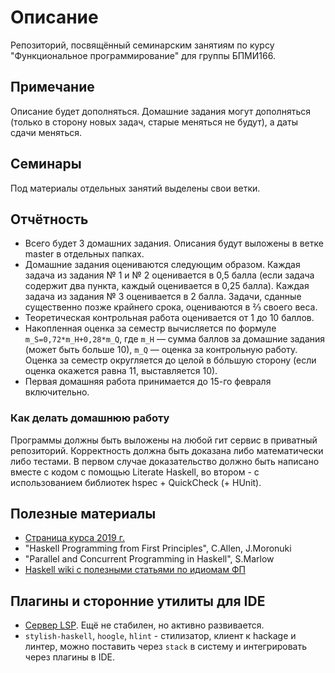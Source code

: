# Описание

 Репозиторий, посвящённый семинарским занятиям по курсу "Функциональное программирование" для группы БПМИ166.

## Примечание

 Описание будет дополняться. Домашние задания могут дополняться (только в сторону новых задач, старые меняться не будут), а даты сдачи меняться.

## Семинары

 Под материалы отдельных занятий выделены свои ветки.

## Отчётность
 
 * Всего будет 3 домашних задания. Описания будут выложены в ветке master в отдельных папках.
 * Домашние задания оцениваются следующим образом. Каждая задача из задания № 1 и № 2 оценивается в 0,5 балла (если задача содержит два пункта, каждый оценивается в 0,25 балла). Каждая задача из задания № 3 оценивается в 2 балла. Задачи, сданные существенно позже крайнего срока, оцениваются в ⅔ своего веса. 
 * Теоретическая контрольная работа оценивается от 1 до 10 баллов.
 * Накопленная оценка за семестр вычисляется по формуле `m_S=0,72*m_H+0,28*m_Q`, где `m_H` — сумма баллов за домашние задания (может быть больше 10), `m_Q` — оценка за контрольную работу. Оценка за семестр округляется до целой в бóльшую сторону (если оценка окажется равна 11, выставляется 10).
 * Первая домашняя работа принимается до 15-го февраля включительно.

### Как делать домашнюю работу
 
 Программы должны быть выложены на любой гит сервис в приватный репозиторий. Корректность должна быть доказана либо математически либо тестами. В первом случае доказательство должно быть написано вместе с кодом с помощью Literate Haskell, во втором - с использованием библиотек hspec + QuickCheck (+ HUnit). 

## Полезные материалы

 * [Страница курса 2019 г.](http://wiki.cs.hse.ru/Функциональное_программирование_2019)
 * "Haskell Programming from First Principles", C.Allen, J.Moronuki
 * "Parallel and Concurrent Programming in Haskell", S.Marlow
 * [Haskell wiki с полезными статьями по идиомам ФП](https://wiki.haskell.org/Haskell)

## Плагины и сторонние утилиты для IDE
 
 * [Сервер LSP](https://github.com/haskell/haskell-ide-engine). Ещё не стабилен, но активно развивается.
 * `stylish-haskell`, `hoogle`, `hlint` - стилизатор, клиент к hackage и линтер, можно поставить через `stack` в систему и интегрировать через плагины в IDE.
